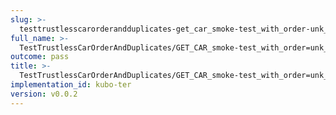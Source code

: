 ```yaml
---
slug: >-
  testtrustlesscarorderandduplicates-get_car_smoke-test_with_order-unk_of_unixfs_directory-header_content-type#01
full_name: >-
  TestTrustlessCarOrderAndDuplicates/GET_CAR_smoke-test_with_order=unk_of_UnixFS_Directory/Header_Content-Type#01
outcome: pass
title: >-
  TestTrustlessCarOrderAndDuplicates/GET_CAR_smoke-test_with_order=unk_of_UnixFS_Directory/Header_Content-Type#01
implementation_id: kubo-ter
version: v0.0.2
---
```



